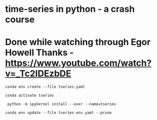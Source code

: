 # time-series in python - a crash course
# Done while watching through Egor Howell Thanks - https://www.youtube.com/watch?v=_Tc2IDEzbDE 


` conda env create --file tseries.yaml `

` conda activate tseries `

` python -m ipykernel install --user --name=tseries`

`conda env update --file tseries-env.yaml --prune`
